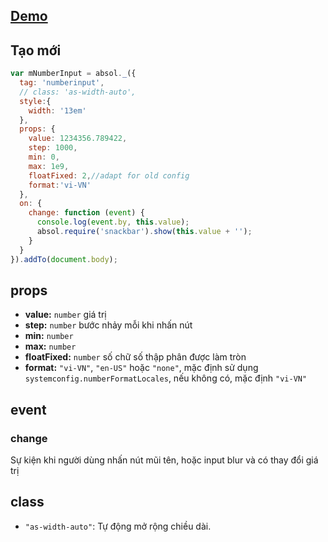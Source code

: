 ## [Demo](https://absol.cf/libs/absol-acomp/demo/numberinput.html)

## Tạo mới

```js
var mNumberInput = absol._({
  tag: 'numberinput',
  // class: 'as-width-auto',
  style:{
    width: '13em'
  },
  props: {
    value: 1234356.789422,
    step: 1000,
    min: 0,
    max: 1e9,
    floatFixed: 2,//adapt for old config
    format:'vi-VN'
  },
  on: {
    change: function (event) {
      console.log(event.by, this.value);
      absol.require('snackbar').show(this.value + '');
    }
  }
}).addTo(document.body);

```

## props

- **value:** `number` giá trị
- **step:** `number` bước nhảy mỗi khi nhấn nút
- **min:** `number`
- **max:** `number`
- **floatFixed:** `number` số chữ số thập phân được làm tròn
- **format:** `"vi-VN"`, `"en-US"` hoặc  `"none"`, mặc định sử dụng `systemconfig.numberFormatLocales`, nếu không có, mặc định `"vi-VN"`

## event

### change

Sự kiện khi người dùng nhấn nút mũi tên, hoặc input blur và có thay đổi giá trị

## class

- `"as-width-auto"`: Tự động mở rộng chiều dài.



